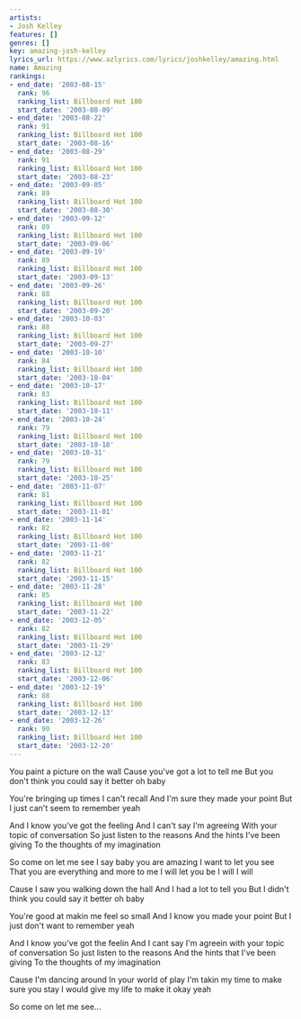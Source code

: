 ```yaml
---
artists:
- Josh Kelley
features: []
genres: []
key: amazing-josh-kelley
lyrics_url: https://www.azlyrics.com/lyrics/joshkelley/amazing.html
name: Amazing
rankings:
- end_date: '2003-08-15'
  rank: 96
  ranking_list: Billboard Hot 100
  start_date: '2003-08-09'
- end_date: '2003-08-22'
  rank: 91
  ranking_list: Billboard Hot 100
  start_date: '2003-08-16'
- end_date: '2003-08-29'
  rank: 91
  ranking_list: Billboard Hot 100
  start_date: '2003-08-23'
- end_date: '2003-09-05'
  rank: 89
  ranking_list: Billboard Hot 100
  start_date: '2003-08-30'
- end_date: '2003-09-12'
  rank: 89
  ranking_list: Billboard Hot 100
  start_date: '2003-09-06'
- end_date: '2003-09-19'
  rank: 89
  ranking_list: Billboard Hot 100
  start_date: '2003-09-13'
- end_date: '2003-09-26'
  rank: 88
  ranking_list: Billboard Hot 100
  start_date: '2003-09-20'
- end_date: '2003-10-03'
  rank: 88
  ranking_list: Billboard Hot 100
  start_date: '2003-09-27'
- end_date: '2003-10-10'
  rank: 84
  ranking_list: Billboard Hot 100
  start_date: '2003-10-04'
- end_date: '2003-10-17'
  rank: 83
  ranking_list: Billboard Hot 100
  start_date: '2003-10-11'
- end_date: '2003-10-24'
  rank: 79
  ranking_list: Billboard Hot 100
  start_date: '2003-10-18'
- end_date: '2003-10-31'
  rank: 79
  ranking_list: Billboard Hot 100
  start_date: '2003-10-25'
- end_date: '2003-11-07'
  rank: 81
  ranking_list: Billboard Hot 100
  start_date: '2003-11-01'
- end_date: '2003-11-14'
  rank: 82
  ranking_list: Billboard Hot 100
  start_date: '2003-11-08'
- end_date: '2003-11-21'
  rank: 82
  ranking_list: Billboard Hot 100
  start_date: '2003-11-15'
- end_date: '2003-11-28'
  rank: 85
  ranking_list: Billboard Hot 100
  start_date: '2003-11-22'
- end_date: '2003-12-05'
  rank: 82
  ranking_list: Billboard Hot 100
  start_date: '2003-11-29'
- end_date: '2003-12-12'
  rank: 83
  ranking_list: Billboard Hot 100
  start_date: '2003-12-06'
- end_date: '2003-12-19'
  rank: 88
  ranking_list: Billboard Hot 100
  start_date: '2003-12-13'
- end_date: '2003-12-26'
  rank: 90
  ranking_list: Billboard Hot 100
  start_date: '2003-12-20'
---
```


You paint a picture on the wall 
Cause you've got a lot to tell me 
But you don't think you could say it better oh baby

You're bringing up times I can't recall 
And I'm sure they made your point 
But I just can't seem to remember yeah

And I know you've got the feeling
And I can't say I'm agreeing
With your topic of conversation 
So just listen to the reasons 
And the hints I've been giving
To the thoughts of my imagination


So come on let me see
I say baby you are amazing 
I want to let you see 
That you are everything and more to me 
I will let you be I will I will

Cause I saw you walking down the hall 
And I had a lot to tell you 
But I didn't think you could say it better oh baby

You're good at makin me feel so small 
And I know you made your point 
But I just don't want to remember yeah

And I know you've got the feelin 
And I cant say I'm agreein with your topic of conversation
So just listen to the reasons 
And the hints that I've been giving 
To the thoughts of my imagination



Cause I'm dancing around 
In your world of play
I'm takin my time to make sure you stay 
I would give my life to make it okay yeah

So come on let me see...





